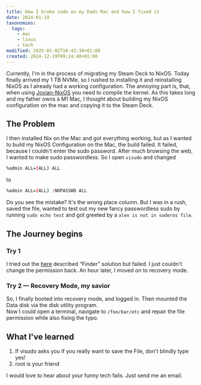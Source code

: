 ```yaml
---
title: How I broke sudo on my Dads Mac and how I fixed it
date: 2024-01-19
taxonomies:
  tags:
    - mac
    - linux
    - tech
modified: 2025-01-02T10:43:30+01:00
created: 2024-12-19T09:24:40+01:00
---
```

Currently, I'm in the process of migrating my Steam Deck to NixOS. Today finally arrived my 1 TB NVMe, so I rushed to installing it and reinstalling NixOS as I already had a working configuration. The annoying part is, that, when using [Jovian-NixOS](https://github.com/Jovian-Experiments/Jovian-NixOS) you need to compile the kernel. As this takes long and my father owns a M1 Mac, I thought about building my NixOS configuration on the mac and copying it to the Steam Deck.

## The Problem
I then installed Nix on the Mac and got everything working, but as I wanted to build my NixOS Configuration on the Mac, the build failed. It failed, because I couldn't enter the sudo password. After much browsing the web, I wanted to make sudo passwordless. So I open `visudo` and changed

```bash
%admin ALL=(ALL) ALL
```

to

```bash
%admin ALL=(ALL) :NOPASSWD ALL
```

Do you see the mistake? It's the wrong place column. But I was in a rush, saved the file, wanted to test out my new fancy passwordless sudo by running `sudo echo test` and got greeted by a `alex is not in suderos file`.

## The Journey begins
### Try 1
I tried out the [here](https://superuser.com/a/1368278) described “Finder” solution but failed. I just couldn't change the permission back. An hour later, I moved on to recovery mode.

### Try 2 — Recovery Mode, my savior
So, I finally booted into recovery mode, and logged in. Then mounted the Data disk via the disk utility program.  
Now I could open a terminal, navigate to `/foo/bar/etc` and repair the file permission while also fixing the typo.

## What I've learned
1. If visudo asks you if you really want to save the File, don't blindly type yes!
2. root is your friend

I would love to hear about your funny tech fails. Just send me an email.

